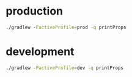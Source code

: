 
# production
```bash
./gradlew -PactiveProfile=prod -q printProps
```

# development
```bash
./gradlew -PactiveProfile=dev -q printProps
```